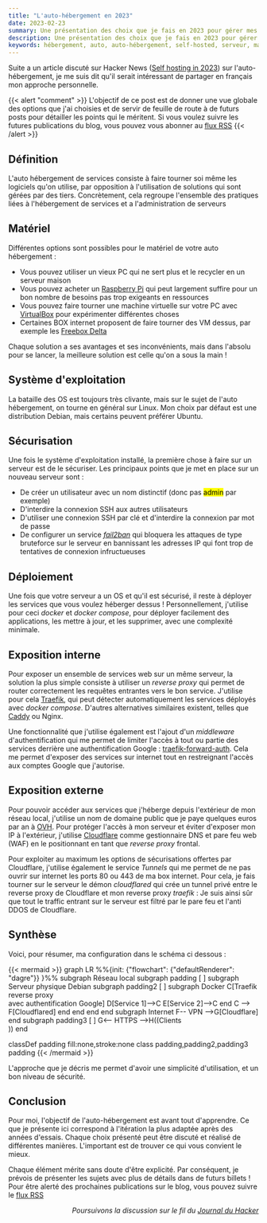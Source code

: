 ```yaml
---
title: "L'auto-hébergement en 2023"
date: 2023-02-23
summary: Une présentation des choix que je fais en 2023 pour gérer mes services auto hébergés
description: Une présentation des choix que je fais en 2023 pour gérer mes services auto hébergés
keywords: hébergement, auto, auto-hébergement, self-hosted, serveur, maison
---
```


Suite a un article discuté sur Hacker News ([Self hosting in 2023](https://news.ycombinator.com/item?id=34860655)) sur l'auto-hébergement, je me suis dit qu'il serait intéressant de partager en français mon approche personnelle.

{{< alert "comment" >}}
L'objectif de ce post est de donner une vue globale des options que j'ai choisies et de servir de feuille de route à de futurs posts pour détailler les points qui le méritent. Si vous voulez suivre les futures publications du blog, vous pouvez vous abonner au [flux RSS](https://www.cosmecharlier.fr/index.xml)
{{< /alert >}}

## Définition

L'auto hébergement de services consiste à faire tourner soi même les logiciels qu'on utilise, par opposition à l'utilisation de solutions qui sont gérées par des tiers. Concrètement, cela regroupe l'ensemble des pratiques liées à l'hébergement de services et a l'administration de serveurs

## Matériel

Différentes options sont possibles pour le matériel de votre auto hébergement :
- Vous pouvez utiliser un vieux PC qui ne sert plus et le recycler en un serveur maison
- Vous pouvez acheter un [Raspberry Pi](https://www.kubii.fr/40-cartes-raspberry-pi) qui peut largement suffire pour un bon nombre de besoins pas trop exigeants en ressources
- Vous pouvez faire tourner une machine virtuelle sur votre PC avec [VirtualBox](https://www.virtualbox.org/) pour expérimenter différentes choses
- Certaines BOX internet proposent de faire tourner des VM dessus, par exemple les [Freebox Delta](https://portail.free.fr/nouveautes/freebox-delta-les-vms-machines-virtuelles-disponibles-pour-tous-les-utilisateurs-et-utilisatrices-dune-freebox-delta-ou-delta-s/)

Chaque solution a ses avantages et ses inconvénients, mais dans l'absolu pour se lancer, la meilleure solution est celle qu'on a sous la main !

## Système d'exploitation

La bataille des OS est toujours très clivante, mais sur le sujet de l'auto hébergement, on tourne en général sur Linux. Mon choix par défaut est une distribution Debian, mais certains peuvent préférer Ubuntu.

## Sécurisation

Une fois le système d'exploitation installé, la première chose à faire sur un serveur est de le sécuriser. Les principaux points que je met en place sur un nouveau serveur sont :
- De créer un utilisateur avec un nom distinctif (donc pas <mark>admin</mark> par exemple)
- D'interdire la connexion SSH aux autres utilisateurs
- D'utiliser une connexion SSH par clé et d'interdire la connexion par mot de passe
- De configurer un service [*fail2ban*](https://www.fail2ban.org/wiki/index.php/Main_Page) qui bloquera les attaques de type bruteforce sur le serveur en bannissant les adresses IP qui font trop de tentatives de connexion infructueuses

## Déploiement

Une fois que votre serveur a un OS et qu'il est sécurisé, il reste à déployer les services que vous voulez héberger dessus !
Personnellement, j'utilise pour ceci *docker* et *docker compose*, pour déployer facilement des applications, les mettre à jour, et les supprimer, avec une complexité minimale.

## Exposition interne

Pour exposer un ensemble de services web sur un même serveur, la solution la plus simple consiste à utiliser un *reverse proxy* qui permet de router correctement les requêtes entrantes vers le bon service.
J'utilise pour cela [Traefik](https://github.com/traefik/traefik), qui peut détecter automatiquement les services déployés avec *docker compose*. D'autres alternatives similaires existent, telles que [Caddy](https://caddyserver.com/) ou Nginx.

Une fonctionnalité que j'utilise également est l'ajout d'un *middleware* d'authentification qui me permet de limiter l'accès à tout ou partie des services derrière une authentification Google : [traefik-forward-auth](https://github.com/thomseddon/traefik-forward-auth). Cela me permet d'exposer des services sur internet tout en restreignant l'accès aux comptes Google que j'autorise.

## Exposition externe

Pour pouvoir accéder aux services que j'héberge depuis l'extérieur de mon réseau local, j'utilise un nom de domaine public que je paye quelques euros par an à [OVH](https://www.ovhcloud.com/fr/domains/).
Pour protéger l'accès à mon serveur et éviter d'exposer mon IP à l'extérieur, j'utilise [Cloudflare](https://www.cloudflare.com/) comme gestionnaire DNS et pare feu web (WAF) en le positionnant en tant que *reverse proxy* frontal.

Pour exploiter au maximum les options de sécurisations offertes par Cloudflare, j'utilise également le service *Tunnels* qui me permet de ne pas ouvrir sur internet les ports 80 ou 443 de ma box internet. Pour cela, je fais tourner sur le serveur le démon *cloudflared* qui crée un tunnel privé entre le reverse proxy de Cloudflare et mon reverse proxy *traefik* : Je suis ainsi sûr que tout le traffic entrant sur le serveur est filtré par le pare feu et l'anti DDOS de Cloudflare.

## Synthèse

Voici, pour résumer, ma configuration dans le schéma ci dessous :

{{< mermaid >}}
graph LR
%%{init: {"flowchart": {"defaultRenderer": "dagre"}} }%%
    subgraph Réseau local
    subgraph padding [ ]
        subgraph Serveur physique Debian
        subgraph padding2 [ ]
            subgraph Docker
                C[Traefik reverse proxy <br> avec authentification Google]
                D[Service 1]-->C
                E[Service 2]-->C
            end
            C --> F[Cloudflared]
        end
        end
    end
    end
    subgraph Internet
        F-- VPN -->G[Cloudflare]
    end
    subgraph padding3 [ ]
        G<-- HTTPS -->H((Clients<br>))
    end

classDef padding fill:none,stroke:none
class padding,padding2,padding3 padding
{{< /mermaid >}}

L'approche que je décris me permet d'avoir une simplicité d'utilisation, et un bon niveau de sécurité.

## Conclusion

Pour moi, l'objectif de l'auto-hébergement est avant tout d'apprendre. Ce que je présente ici correspond à l'itération la plus adaptée après des années d'essais. Chaque choix présenté peut être discuté et réalisé de différentes manières. L'important est de trouver ce qui vous convient le mieux. 

Chaque élément mérite sans doute d'être explicité. Par conséquent, je prévois de présenter les sujets avec plus de détails dans de futurs billets ! Pour être alerté des prochaines publications sur le blog, vous pouvez suivre le [flux RSS](https://www.cosmecharlier.fr/index.xml)

<div style="text-align: right"> 

*Poursuivons la discussion sur le fil du [Journal du Hacker](https://www.journalduhacker.net/s/mqymuy/lauto_h_bergement_en_2023)* 
</div>
